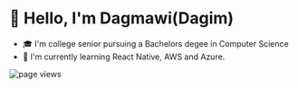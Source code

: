 # 👋 Hello, I'm Dagmawi(Dagim) 
- 🎓 I'm college senior pursuing a Bachelors degee in Computer Science
- 📱 I'm currently learning React Native, AWS and Azure.

![page views](https://komarev.com/ghpvc/?username=dagmawidemissie17&label=visitors)

<!--
**dagmawidemissie17/dagmawidemissie17** is a ✨ _special_ ✨ repository because its `README.md` (this file) appears on your GitHub profile.


